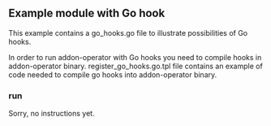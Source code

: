 ## Example module with Go hook

This example contains a go_hooks.go file to illustrate possibilities of Go hooks.

In order to run addon-operator with Go hooks you need to compile hooks in addon-operator binary. register_go_hooks.go.tpl file contains an example of code needed to compile go hooks into addon-operator binary.

### run

Sorry, no instructions yet.
